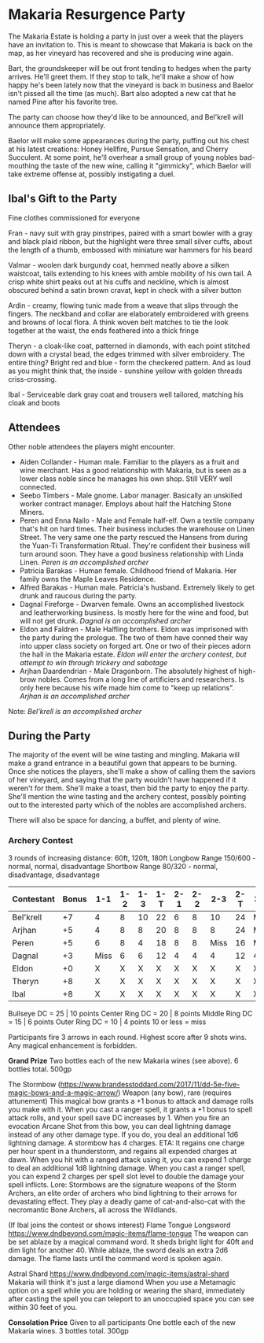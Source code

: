 # Makaria Resurgence Party
The Makaria Estate is holding a party in just over a week that the players have an invitation to. This is meant to showcase that Makaria is back on the map, as her vineyard has recovered and she is producing wine again.

Bart, the groundskeeper will be out front tending to hedges when the party arrives. He'll greet them. If they stop to talk, he'll make a show of how happy he's been lately now that the vineyard is back in business and Baelor isn't pissed all the time (as much). Bart also adopted a new cat that he named Pine after his favorite tree.

The party can choose how they'd like to be announced, and Bel'krell will announce them appropriately.

Baelor will make some appearances during the party, puffing out his chest at his latest creations: Honey Hellfire, Pursue Sensation, and Cherry Succulent. At some point, he'll overhear a small group of young nobles bad-mouthing the taste of the new wine, calling it "gimmicky", which Baelor will take extreme offense at, possibly instigating a duel.

## Ibal's Gift to the Party
Fine clothes commissioned for everyone

Fran - navy suit with gray pinstripes, paired with a smart bowler with a gray and black plaid ribbon, but the highlight were three small silver cuffs, about the length of a thumb, embossed with miniature war hammers for his beard

Valmar - woolen dark burgundy coat, hemmed neatly above a silken waistcoat, tails extending to his knees with amble mobility of his own tail. A crisp white shirt peaks out at his cuffs and neckline, which is almost obscured behind a satin brown cravat, kept in check with a silver button

Ardin - creamy, flowing tunic made from a weave that slips through the fingers. The neckband and collar are elaborately embroidered with greens and browns of local flora. A think woven belt matches to tie the look together at the waist, the ends feathered into a thick fringe

Theryn - a cloak-like coat, patterned in diamonds, with each point stitched down with a crystal bead, the edges trimmed with silver embroidery. The entire thing? Bright red and blue - form the checkered pattern. And as loud as you might think that, the inside - sunshine yellow with golden threads criss-crossing.

Ibal - Serviceable dark gray coat and trousers well tailored, matching his cloak and boots

## Attendees
Other noble attendees the players might encounter.

* Aiden Collander - Human male. Familiar to the players as a fruit and wine merchant. Has a good relationship with Makaria, but is seen as a lower class noble since he manages his own shop. Still VERY well connected.
* Seebo Timbers - Male gnome. Labor manager. Basically an unskilled worker contract manager. Employs about half the Hatching Stone Miners.
* Peren and Enna Nailo - Male and Female half-elf. Own a textile company that's hit on hard times. Their business includes the warehouse on Linen Street. The very same one the party rescued the Hansens from during the Yuan-Ti Transformation Ritual. They're confident their business will turn around soon. They have a good business relationship with Linda Linen. *Peren is an accomplished archer*
* Patricia Barakas - Human female. Childhood friend of Makaria. Her family owns the Maple Leaves Residence.
* Alfred Barakas - Human male. Patricia's husband. Extremely likely to get drunk and raucous during the party.
* Dagnal Fireforge - Dwarven female. Owns an accomplished livestock and leatherworking business. Is mostly here for the wine and food, but will not get drunk. *Dagnal is an accomplished archer*
* Eldon and Faldren - Male Halfling brothers. Eldon was imprisoned with the party during the prologue. The two of them have conned their way into upper class society on forged art. One or two of their pieces adorn the hall in the Makaria estate. *Eldon will enter the archery contest, but attempt to win through trickery and sabotage*
* Arjhan Daardendrian - Male Dragonborn. The absolutely highest of high-brow nobles. Comes from a long line of artificiers and researchers. Is only here because his wife made him come to "keep up relations". *Arjhan is an accomplished archer*

Note: *Bel'krell is an accomplished archer*

## During the Party
The majority of the event will be wine tasting and mingling. Makaria will make a grand entrance in a beautiful gown that appears to be burning. Once she notices the players, she'll make a show of calling them the saviors of her vineyard, and saying that the party wouldn't have happened if it weren't for them. She'll make a toast, then bid the party to enjoy the party. She'll mention the wine tasting and the archery contest, possibly pointing out to the interested party which of the nobles are accomplished archers.

There will also be space for dancing, a buffet, and plenty of wine.

### Archery Contest
3 rounds of increasing distance: 60ft, 120ft, 180ft
Longbow Range 150/600 - normal, normal, disadvantage
Shortbow Range 80/320 - normal, disadvantage, disadvantage

| Contestant | Bonus | 1-1  | 1-2 | 1-3 | 1-T | 2-1 | 2-2 | 2-3  | 2-T | 3-1  | 3-2  | 3-3  | 3-T | Total |
| ---------- | ----- | ---- | --- | --- | --- | --- | --- | ---- | --- | ---- | ---- | ---- | --- | ----- |
| Bel'krell  | +7    | 4    | 8   | 10  | 22  | 6   | 8   | 10   | 24  | Miss | 8    | 10   | 18  | 50    |
| Arjhan     | +5    | 4    | 8   | 8   | 20  | 8   | 8   | 8    | 24  | Miss | Miss | Miss | 0   | 44    |
| Peren      | +5    | 6    | 8   | 4   | 18  | 8   | 8   | Miss | 16  | Miss | 8    | Miss | 8   | 42    |
| Dagnal     | +3    | Miss | 6   | 6   | 12  | 4   | 4   | 4    | 12  | 4    | Miss | Miss | 4   | 28    |
| Eldon      | +0    | X    | X   | X   | X   | X   | X   | X    | X   | X    | X    | X    | X   | X     |
| Theryn     | +8    | X    | X   | X   | X   | X   | X   | X    | X   | X    | X    | X    | X   | X     |
| Ibal       | +8    | X    | X   | X   | X   | X   | X   | X    | X   | X    | X    | X    | X   | X     |

Bullseye DC = 25 | 10 points
Center Ring DC = 20 | 8 points
Middle Ring DC = 15 | 6 points
Outer Ring DC = 10 | 4 points
10 or less = miss

Participants fire 3 arrows in each round. Highest score after 9 shots wins.
Any magical enhancement is forbidden.

**Grand Prize**
Two bottles each of the new Makaria wines (see above). 6 bottles total.
500gp

The Stormbow (https://www.brandesstoddard.com/2017/11/dd-5e-five-magic-bows-and-a-magic-arrow/)
Weapon (any bow), rare (requires attunement)
This magical bow grants a +1 bonus to attack and damage rolls you make with it. When you cast a ranger spell, it grants a +1 bonus to spell attack rolls, and your spell save DC increases by 1. When you fire an evocation Arcane Shot from this bow, you can deal lightning damage instead of any other damage type. If you do, you deal an additional 1d6 lightning damage.
A stormbow has 4 charges. ETA: It regains one charge per hour spent in a thunderstorm, and regains all expended charges at dawn. When you hit with a ranged attack using it, you can expend 1 charge to deal an additional 1d8 lightning damage. When you cast a ranger spell, you can expend 2 charges per spell slot level to double the damage your spell inflicts.
Lore: Stormbows are the signature weapons of the Storm Archers, an elite order of archers who bind lightning to their arrows for devastating effect. They play a deadly game of cat-and-also-cat with the necromantic Bone Archers, all across the Wildlands.

(If Ibal joins the contest or shows interest)
Flame Tongue Longsword
https://www.dndbeyond.com/magic-items/flame-tongue
The weapon can be set ablaze by a magical command word. It sheds bright light for 40ft and dim light for another 40. While ablaze, the sword deals an extra 2d6 damage. The flame lasts until the command word is spoken again.

Astral Shard
https://www.dndbeyond.com/magic-items/astral-shard
Makaria will think it's just a large diamond
When you use a Metamagic option on a spell while you are holding or wearing the shard, immediately after casting the spell you can teleport to an unoccupied space you can see within 30 feet of you.

**Consolation Price** Given to all participants
One bottle each of the new Makaria wines. 3 bottles total.
300gp
